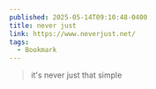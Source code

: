 ```yaml
---
published: 2025-05-14T09:10:48-0400
title: never just
link: https://www.neverjust.net/
tags:
  - Bookmark
---
```


> it's never just that simple
